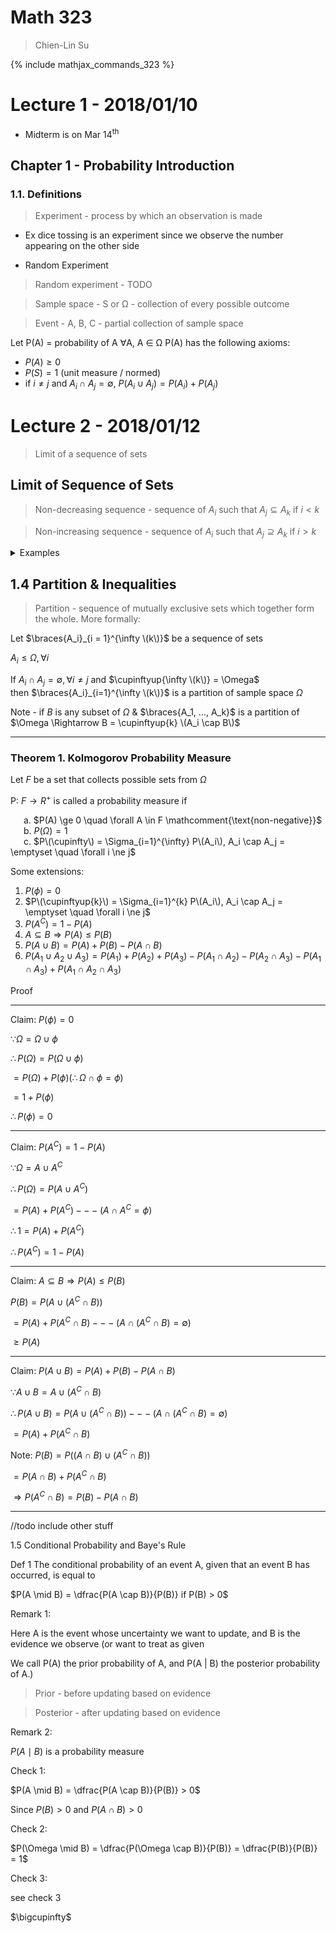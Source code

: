 # Math 323

> Chien-Lin Su

{% include mathjax_commands_323 %}

# Lecture 1 - 2018/01/10

* Midterm is on Mar 14<sup>th</sup>

## Chapter 1 - Probability Introduction

### 1.1. Definitions

> Experiment - process by which an observation is made

* Ex dice tossing is an experiment since we observe the number appearing on the other side

* Random Experiment
> Random experiment - TODO

> Sample space - S or &Omega; - collection of every possible outcome

> Event - A, B, C - partial collection of sample space

Let P(A) = probability of A &forall;A, A &isin; &Omega;
P(A) has the following axioms:

* $P(A) \ge 0$
* $P(S) = 1$ (unit measure / normed)
* if $i \ne j$ and $A_i \cap A_j = \emptyset$, $P(A_i \cup A_j) = P(A_i) + P(A_j)$

# Lecture 2 - 2018/01/12

<!-- 1.3, A \subset B should by A \subseteq B -->

> Limit of a sequence of sets

## Limit of Sequence of Sets

> Non-decreasing sequence - sequence of $A_i$ such that $A_j \subseteq A_k$ if $i < k$

> Non-increasing sequence - sequence of $A_i$ such that $A_j \supseteq A_k$ if $i > k$

<details><summary>Examples</summary><p>

### Example 1

$$\begin{align}
\text{Let } A_k & = \braces{x \mid 1 < x \le 2 - \dfrac{1}{k}} \\
A_1 & = \braces{x \mid 1 < x \le 2 - \dfrac{1}{1}} \\
A_2 & = \braces{x \mid 1 < x \le 2 - \dfrac{1}{2}} \\
& ...
\end{align}$$

Note that the sequence is non-decreasing.

$\limitinfty = \cupinfty = \braces{x \mid 1 < x < 2}$

Note that $x < 2$ is open

### Example 2

$A_k = \braces{x \mid 1 < x \le x + \dfrac{1}{k}}$

Note that the sequence is non-increasing.

$\limitinfty = \capinfty = \braces{x \mid 1 < x \le 1} = \emptyset$

Note that $x \le 1$ is still closed.

</p></details>

## 1.4 Partition & Inequalities

> Partition - sequence of mutually exclusive sets which together form the whole. More formally:

Let $\braces{A_i}_{i = 1}^{\infty \(k\)}$ be a sequence of sets

$A_i \le \Omega, \forall i$

If $A_i \cap A_j = \emptyset, \forall i \ne j$ and $\cupinftyup{\infty \(k\)} = \Omega$<br>
then $\braces{A_i}_{i=1}^{\infty \(k\)}$ is a partition of sample space $\Omega$

Note - if $B$ is any subset of $\Omega$ & $\braces{A_1, ..., A_k}$ is a partition of $\Omega \Rightarrow B = \cupinftyup{k} \(A_i \cap B\)$

---

### Theorem 1. Kolmogorov Probability Measure

<!-- F is fancy f -->

Let $F$ be a set that collects possible sets from $\Omega$

P: $F \rightarrow R^+$ is called a probability measure if

&emsp;&ensp;a. $P(A) \ge 0 \quad \forall A \in F \mathcomment{\text{non-negative}}$<br>
&emsp;&ensp;b. $P(\Omega) = 1$<br>
&emsp;&ensp;c. $P\(\cupinfty\) = \Sigma_{i=1}^{\infty} P\(A_i\), A_i \cap A_j = \emptyset \quad \forall i \ne j$

Some extensions:

1. $P(\phi) = 0$
2. $P\(\cupinftyup{k}\) = \Sigma_{i=1}^{k} P\(A_i\), A_i \cap A_j = \emptyset \quad \forall i \ne j$
3. $P(A^C) = 1 - P(A)$
4. $A \subseteq B \Rightarrow P(A) \le P(B)$
5. $P(A \cup B) = P(A) + P(B) - P(A \cap B)$
6. $P(A_1 \cup A_2 \cup A_3) = P(A_1) + P(A_2) + P(A_3) - P(A_1 \cap A_2) - P(A_2 \cap A_3) - P(A_1 \cap A_3) + P(A_1 \cap A_2 \cap A_3)$

Proof

---

Claim: $P(\phi) = 0$

$\because \Omega = \Omega \cup \phi$

$\therefore P(\Omega) = P(\Omega \cup \phi)$

$= P(\Omega) + P(\phi) (\therefore \Omega \cap \phi = \phi)$

$= 1+ P(\phi)$

$\therefore P(\phi) = 0$

---

Claim: $P(A^C) = 1 - P(A)$

$\because \Omega = A \cup A^C$

$\therefore P(\Omega) = P(A \cup A^C)$

$= P(A) + P(A^C) --- (A \cap A^C = \phi)$

$\therefore 1 = P(A) + P(A^C)$

$\therefore P(A^C) = 1 - P(A)$

---

Claim: $A \subseteq B \Rightarrow P(A) \le P(B)$

$P(B) = P(A \cup (A^C \cap B))$

$= P(A) + P(A^C \cap B) --- (A \cap (A^C \cap B) = \emptyset)$

$\ge P(A)$

---

Claim: $P(A \cup B) = P(A) + P(B) - P(A \cap B)$

$\because A \cup B = A \cup (A^C \cap B)$

$\therefore P(A \cup B) = P(A \cup (A^C \cap B)) --- (A \cap (A^C \cap B) = \emptyset)$

$= P(A) + P(A^C \cap B)$

Note: $P(B) = P((A \cap B) \cup (A^C \cap B))$

$= P(A \cap B) + P(A^C \cap B)$

$\Rightarrow P(A^C \cap B) = P(B) - P(A \cap B)$

---

//todo include other stuff

1.5 Conditional Probability and Baye's Rule

Def 1 The conditional probability of an event A, given that an event B has occurred, is equal to 

$P(A \mid B) = \dfrac{P(A \cap B)}{P(B)} if P(B) > 0$

Remark 1:

Here A is the event whose uncertainty we want to update, and B is the evidence we observe (or want to treat as given

We call P(A) the prior probability of A, and P(A \| B) the posterior probability of A.)

> Prior - before updating based on evidence

> Posterior - after updating based on evidence

Remark 2:

$P(A \mid B)$ is a probability measure

Check 1:

$P(A \mid B) = \dfrac{P(A \cap B)}{P(B)} > 0$

Since $P(B) > 0$ and $P(A \cap B) > 0$

Check 2:

$P(\Omega \mid B) = \dfrac{P(\Omega \cap B)}{P(B)} = \dfrac{P(B)}{P(B)} = 1$

Check 3:

see check 3

$\bigcupinfty$